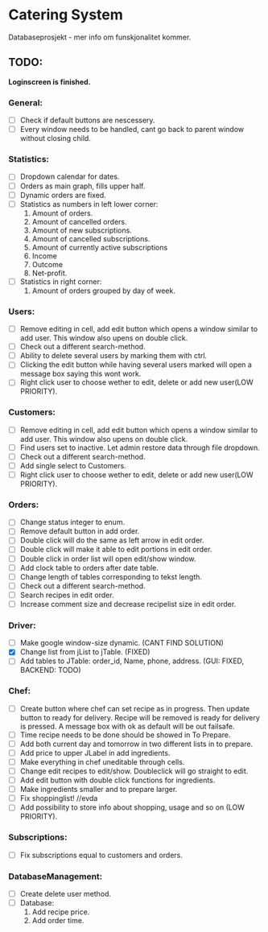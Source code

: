 # Catering System

Databaseprosjekt - mer info om funskjonalitet kommer.

## TODO:
__Loginscreen is finished.__

### General:
- [ ] Check if default buttons are nescessery.
- [ ] Every window needs to be handled, cant go back to parent window without closing child.

### Statistics:
- [ ] Dropdown calendar for dates.
- [ ] Orders as main graph, fills upper half.
- [ ] Dynamic orders are fixed.
- [ ] Statistics as numbers in left lower corner:
    1.  Amount of orders.
    2.  Amount of cancelled orders.
    2.  Amount of new subscriptions.
    3.  Amount of cancelled subscriptions.
    4.  Amount of currently active subscriptions
    5.  Income
    6.  Outcome
    7.  Net-profit.
- [ ] Statistics in right corner:
    1.  Amount of orders grouped by day of week.

### Users:
- [ ] Remove editing in cell, add edit button which opens a window similar to add user. This window also upens on double click.
- [ ] Check out a different search-method.
- [ ] Ability to delete several users by marking them with ctrl.
- [ ] Clicking the edit button while having several users marked will open a message box saying this wont work.
- [ ] Right click user to choose wether to edit, delete or add new user(LOW PRIORITY).

### Customers:
- [ ] Remove editing in cell, add edit button which opens a window similar to add user. This window also upens on double click.
- [ ] Find users set to inactive. Let admin restore data through file dropdown.
- [ ] Check out a different search-method.
- [ ] Add single select to Customers.
- [ ] Right click user to choose wether to edit, delete or add new user(LOW PRIORITY).

### Orders:
- [ ] Change status integer to enum.
- [ ] Remove default button in add order.
- [ ] Double click will do the same as left arrow in edit order.
- [ ] Double click will make it able to edit portions in edit order.
- [ ] Double click in order list will open edit/show window.
- [ ] Add clock table to orders after date table.
- [ ] Change length of tables corresponding to tekst length.
- [ ] Check out a different search-method.
- [ ] Search recipes in edit order.
- [ ] Increase comment size and decrease recipelist size in edit order.

### Driver:
- [ ] Make google window-size dynamic. (CANT FIND SOLUTION)
- [x] Change list from jList to jTable. (FIXED)
- [ ] Add tables to JTable: order_id, Name, phone, address. (GUI: FIXED, BACKEND: TODO)

### Chef:
- [ ] Create button where chef can set recipe as in progress. Then update button to ready for delivery.
    Recipe will be removed is ready for delivery is pressed. A message box with ok as default will be out failsafe.
- [ ] Time recipe needs to be done should be showed in To Prepare.
- [ ] Add both current day and tomorrow in two different lists in to prepare.
- [ ] Add price to upper JLabel in add ingredients.
- [ ] Make everything in chef uneditable through cells.
- [ ] Change edit recipes to edit/show. Doubleclick will go straight to edit.
- [ ] Add edit button with double click functions for ingredients.
- [ ] Make ingredients smaller and to prepare larger.
- [ ] Fix shoppinglist! //evda
- [ ] Add possibility to store info about shopping, usage and so on (LOW PRIORITY).

### Subscriptions:
- [ ] Fix subscriptions equal to customers and orders.

### DatabaseManagement:
- [ ] Create delete user method.
- [ ] Database:
    1.  Add recipe price.
    2.  Add order time.
